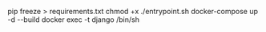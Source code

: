 pip freeze > requirements.txt
chmod +x ./entrypoint.sh
docker-compose up -d --build
docker exec -t django /bin/sh